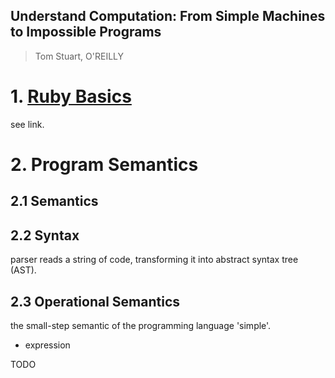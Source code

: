 Understand Computation: From Simple Machines to Impossible Programs  
---
> Tom Stuart, O'REILLY

# 1. [Ruby Basics](./ruby.md)  
see link.

# 2. Program Semantics

## 2.1 Semantics

## 2.2 Syntax
parser reads a string of code, transforming it into abstract syntax tree (AST).

## 2.3 Operational Semantics

the small-step semantic of the programming language 'simple'.

* expression

TODO
